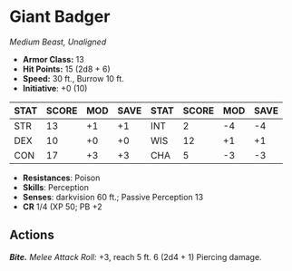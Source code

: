 # Giant Badger

*Medium Beast, Unaligned*

- **Armor Class:** 13
- **Hit Points:** 15 (2d8 + 6)
- **Speed:** 30 ft., Burrow 10 ft.
- **Initiative**: +0 (10)

|STAT|SCORE|MOD|SAVE|STAT|SCORE|MOD|SAVE|
| --- | --- | --- | ---- |---| --- | --- | ---- |
| STR | 13 | +1 | +1 | INT | 2 | -4 | -4 |
| DEX | 10 | +0 | +0 | WIS | 12 | +1 | +1 |
| CON | 17 | +3 | +3 | CHA | 5 | -3 | -3 |

- **Resistances**: Poison
- **Skills**: Perception
- **Senses**: darkvision 60 ft.; Passive Perception 13
- **CR** 1/4 (XP 50; PB +2

## Actions

***Bite.*** *Melee Attack Roll:* +3, reach 5 ft. 6 (2d4 + 1) Piercing damage.


